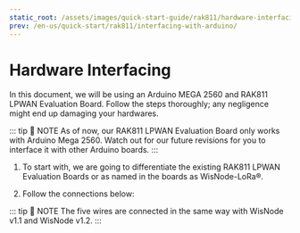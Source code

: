 ```yaml
---
static_root: /assets/images/quick-start-guide/rak811/hardware-interfacing
prev: /en-us/quick-start/rak811/interfacing-with-arduino/
---
```


# Hardware Interfacing

In this document, we will be using an Arduino MEGA 2560 and RAK811 LPWAN Evaluation Board. Follow the steps thoroughly; any negligence might end up damaging your hardwares.

::: tip 📝 NOTE
As of now, our RAK811 LPWAN Evaluation Board only works with Arduino Mega 2560. Watch out for our future revisions for you to interface it with other Arduino boards.
:::

1. To start with, we are going to differentiate the existing RAK811 LPWAN Evaluation Boards or as named in the boards as WisNode-LoRa®.

<rk-img
  :src="`${$frontmatter.static_root}/zsznmbkn2pnfmpuido2s.png`"
  width="100%"
  figure-number="1"
  caption="Jumper Connection for both RAK811 LPWAN Evaluation Board v1.1 and v1.2"
/>

2. Follow the connections below:

<rk-img
  :src="`${$frontmatter.static_root}/oeathvi6iddqykyzihqu.png`"
  width="100%"
  figure-number="2"
  caption="RAK811 LPWAN Evaluation Board to Arduino Mega 2560 connection."
/>

::: tip 📝 NOTE
The five wires are connected in the same way with WisNode v1.1 and WisNode v1.2.
:::
